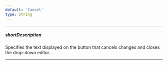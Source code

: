 ```yaml
---
default: 'Cancel'
type: String
---
```

---
##### shortDescription
Specifies the text displayed on the button that cancels changes and closes the drop-down editor.

---
